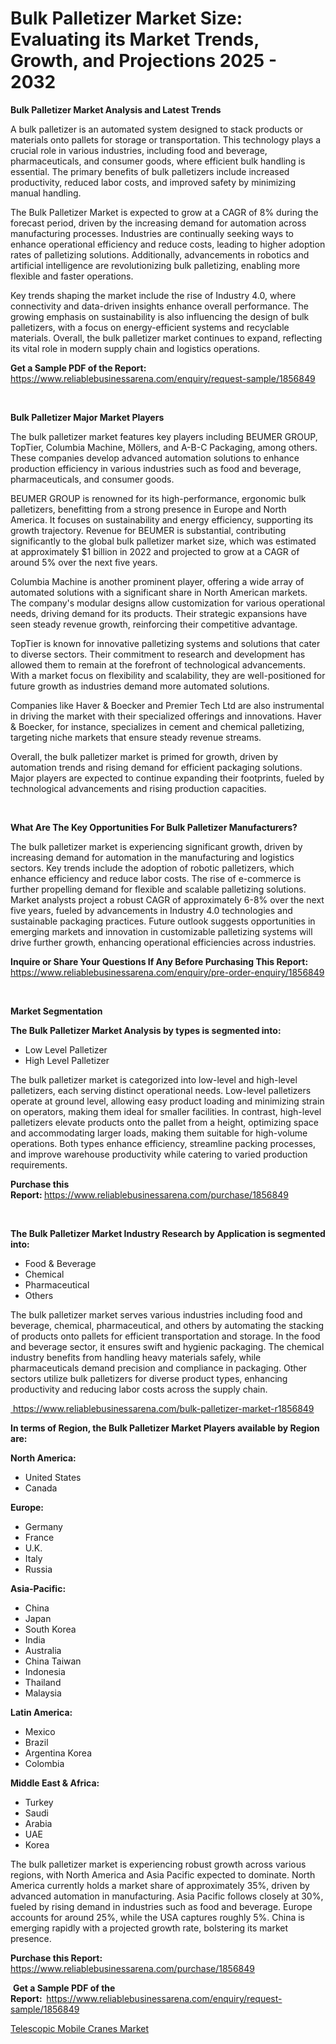 <p><h1>Bulk Palletizer Market Size: Evaluating its Market Trends, Growth, and Projections 2025 - 2032</h1></p><p><strong>Bulk Palletizer Market Analysis and Latest Trends</strong></p>
<p><p>A bulk palletizer is an automated system designed to stack products or materials onto pallets for storage or transportation. This technology plays a crucial role in various industries, including food and beverage, pharmaceuticals, and consumer goods, where efficient bulk handling is essential. The primary benefits of bulk palletizers include increased productivity, reduced labor costs, and improved safety by minimizing manual handling.</p><p>The Bulk Palletizer Market is expected to grow at a CAGR of 8% during the forecast period, driven by the increasing demand for automation across manufacturing processes. Industries are continually seeking ways to enhance operational efficiency and reduce costs, leading to higher adoption rates of palletizing solutions. Additionally, advancements in robotics and artificial intelligence are revolutionizing bulk palletizing, enabling more flexible and faster operations.</p><p>Key trends shaping the market include the rise of Industry 4.0, where connectivity and data-driven insights enhance overall performance. The growing emphasis on sustainability is also influencing the design of bulk palletizers, with a focus on energy-efficient systems and recyclable materials. Overall, the bulk palletizer market continues to expand, reflecting its vital role in modern supply chain and logistics operations.</p></p>
<p><strong>Get a Sample PDF of the Report:&nbsp;</strong> <a href="https://www.reliablebusinessarena.com/enquiry/request-sample/1856849?utm_campaign=2987&utm_medium=2&utm_source=Github&utm_content=ia&utm_term=10042025&utm_id=bulk-palletizer">https://www.reliablebusinessarena.com/enquiry/request-sample/1856849</a></p>
<p>&nbsp;</p>
<p><strong>Bulk Palletizer Major Market Players</strong></p>
<p><p>The bulk palletizer market features key players including BEUMER GROUP, TopTier, Columbia Machine, Möllers, and A-B-C Packaging, among others. These companies develop advanced automation solutions to enhance production efficiency in various industries such as food and beverage, pharmaceuticals, and consumer goods.</p><p>BEUMER GROUP is renowned for its high-performance, ergonomic bulk palletizers, benefitting from a strong presence in Europe and North America. It focuses on sustainability and energy efficiency, supporting its growth trajectory. Revenue for BEUMER is substantial, contributing significantly to the global bulk palletizer market size, which was estimated at approximately $1 billion in 2022 and projected to grow at a CAGR of around 5% over the next five years.</p><p>Columbia Machine is another prominent player, offering a wide array of automated solutions with a significant share in North American markets. The company's modular designs allow customization for various operational needs, driving demand for its products. Their strategic expansions have seen steady revenue growth, reinforcing their competitive advantage.</p><p>TopTier is known for innovative palletizing systems and solutions that cater to diverse sectors. Their commitment to research and development has allowed them to remain at the forefront of technological advancements. With a market focus on flexibility and scalability, they are well-positioned for future growth as industries demand more automated solutions.</p><p>Companies like Haver & Boecker and Premier Tech Ltd are also instrumental in driving the market with their specialized offerings and innovations. Haver & Boecker, for instance, specializes in cement and chemical palletizing, targeting niche markets that ensure steady revenue streams.</p><p>Overall, the bulk palletizer market is primed for growth, driven by automation trends and rising demand for efficient packaging solutions. Major players are expected to continue expanding their footprints, fueled by technological advancements and rising production capacities.</p></p>
<p>&nbsp;</p>
<p><strong>What Are The Key Opportunities For Bulk Palletizer Manufacturers?</strong></p>
<p><p>The bulk palletizer market is experiencing significant growth, driven by increasing demand for automation in the manufacturing and logistics sectors. Key trends include the adoption of robotic palletizers, which enhance efficiency and reduce labor costs. The rise of e-commerce is further propelling demand for flexible and scalable palletizing solutions. Market analysts project a robust CAGR of approximately 6-8% over the next five years, fueled by advancements in Industry 4.0 technologies and sustainable packaging practices. Future outlook suggests opportunities in emerging markets and innovation in customizable palletizing systems will drive further growth, enhancing operational efficiencies across industries.</p></p>
<p><strong>Inquire or Share Your Questions If Any Before Purchasing This Report:</strong> <a href="https://www.reliablebusinessarena.com/enquiry/pre-order-enquiry/1856849?utm_campaign=2987&utm_medium=2&utm_source=Github&utm_content=ia&utm_term=10042025&utm_id=bulk-palletizer">https://www.reliablebusinessarena.com/enquiry/pre-order-enquiry/1856849</a></p>
<p>&nbsp;</p>
<p><strong>Market Segmentation</strong></p>
<p><strong>The Bulk Palletizer Market Analysis by types is segmented into:</strong></p>
<p><ul><li>Low Level Palletizer</li><li>High Level Palletizer</li></ul></p>
<p><p>The bulk palletizer market is categorized into low-level and high-level palletizers, each serving distinct operational needs. Low-level palletizers operate at ground level, allowing easy product loading and minimizing strain on operators, making them ideal for smaller facilities. In contrast, high-level palletizers elevate products onto the pallet from a height, optimizing space and accommodating larger loads, making them suitable for high-volume operations. Both types enhance efficiency, streamline packing processes, and improve warehouse productivity while catering to varied production requirements.</p></p>
<p><strong>Purchase this Report:&nbsp;</strong><a href="https://www.reliablebusinessarena.com/purchase/1856849?utm_campaign=2987&utm_medium=2&utm_source=Github&utm_content=ia&utm_term=10042025&utm_id=bulk-palletizer">https://www.reliablebusinessarena.com/purchase/1856849</a></p>
<p>&nbsp;</p>
<p><strong>The Bulk Palletizer Market Industry Research by Application is segmented into:</strong></p>
<p><ul><li>Food & Beverage</li><li>Chemical</li><li>Pharmaceutical</li><li>Others</li></ul></p>
<p><p>The bulk palletizer market serves various industries including food and beverage, chemical, pharmaceutical, and others by automating the stacking of products onto pallets for efficient transportation and storage. In the food and beverage sector, it ensures swift and hygienic packaging. The chemical industry benefits from handling heavy materials safely, while pharmaceuticals demand precision and compliance in packaging. Other sectors utilize bulk palletizers for diverse product types, enhancing productivity and reducing labor costs across the supply chain.</p></p>
<p><a href="https://www.reliablebusinessarena.com/bulk-palletizer-market-r1856849?utm_campaign=2987&utm_medium=2&utm_source=Github&utm_content=ia&utm_term=10042025&utm_id=bulk-palletizer">&nbsp;https://www.reliablebusinessarena.com/bulk-palletizer-market-r1856849</a></p>
<p><strong>In terms of Region, the Bulk Palletizer Market Players available by Region are:</strong></p>
<p>
    <p> <strong> North America: </strong>
        <ul>
            <li>United States</li>
            <li>Canada</li>
        </ul>
        </p> 
    <p> <strong> Europe: </strong>
        <ul>
            <li>Germany</li>
            <li>France</li>
            <li>U.K.</li>
            <li>Italy</li>
            <li>Russia</li>
        </ul>
        </p> 
    <p> <strong> Asia-Pacific: </strong>
        <ul>
            <li>China</li>
            <li>Japan</li>
            <li>South Korea</li>
            <li>India</li>
            <li>Australia</li>
            <li>China Taiwan</li>
            <li>Indonesia</li>
            <li>Thailand</li>
            <li>Malaysia</li>
        </ul>
        </p> 
    <p> <strong> Latin America: </strong>
        <ul>
            <li>Mexico</li>
            <li>Brazil</li>
            <li>Argentina Korea</li>
            <li>Colombia</li>
        </ul>
        </p> 
    <p> <strong> Middle East & Africa: </strong>
        <ul>
            <li>Turkey</li>
            <li>Saudi</li>
            <li>Arabia</li>
            <li>UAE</li>
            <li>Korea</li>
        </ul>
    </p>
    </p>
<p><p>The bulk palletizer market is experiencing robust growth across various regions, with North America and Asia Pacific expected to dominate. North America currently holds a market share of approximately 35%, driven by advanced automation in manufacturing. Asia Pacific follows closely at 30%, fueled by rising demand in industries such as food and beverage. Europe accounts for around 25%, while the USA captures roughly 5%. China is emerging rapidly with a projected growth rate, bolstering its market presence.</p></p>
<p><strong>Purchase this Report: </strong><a href="https://www.reliablebusinessarena.com/purchase/1856849?utm_campaign=2987&utm_medium=2&utm_source=Github&utm_content=ia&utm_term=10042025&utm_id=bulk-palletizer">https://www.reliablebusinessarena.com/purchase/1856849</a></p>
<p>&nbsp;<strong>Get a Sample PDF of the Report:&nbsp;&nbsp;</strong><a href="https://www.reliablebusinessarena.com/enquiry/request-sample/1856849?utm_campaign=2987&utm_medium=2&utm_source=Github&utm_content=ia&utm_term=10042025&utm_id=bulk-palletizer">https://www.reliablebusinessarena.com/enquiry/request-sample/1856849</a></p>
<p><strong></strong></p>
<p><p><a href="https://github.com/WillieWoodard/Market-Research-Report-List-7/blob/main/telescopic-mobile-cranes-market.md?utm_campaign=2987&utm_medium=2&utm_source=Github&utm_content=ia&utm_term=10042025&utm_id=bulk-palletizer">Telescopic Mobile Cranes Market</a></p></p>